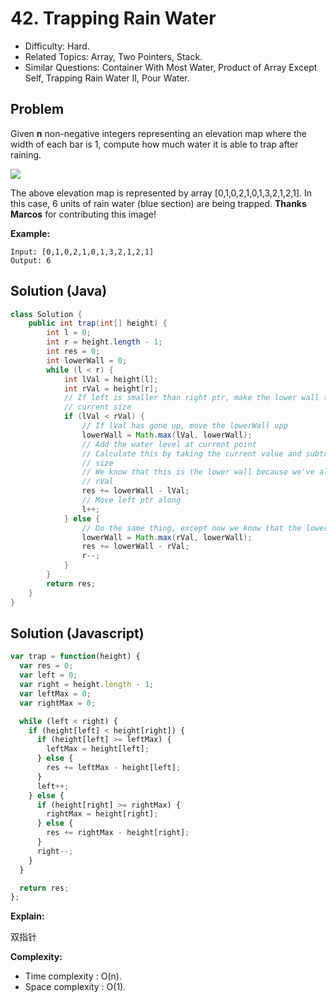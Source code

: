 # 42. Trapping Rain Water

- Difficulty: Hard.
- Related Topics: Array, Two Pointers, Stack.
- Similar Questions: Container With Most Water, Product of Array Except Self, Trapping Rain Water II, Pour Water.

## Problem

Given **n** non-negative integers representing an elevation map where the width of each bar is 1, compute how much water it is able to trap after raining.

![](http://www.leetcode.com/static/images/problemset/rainwatertrap.png)

The above elevation map is represented by array [0,1,0,2,1,0,1,3,2,1,2,1]. In this case, 6 units of rain water (blue section) are being trapped. **Thanks Marcos** for contributing this image!

**Example:**

```
Input: [0,1,0,2,1,0,1,3,2,1,2,1]
Output: 6
```

## Solution (Java)
```java
class Solution {
    public int trap(int[] height) {
        int l = 0;
        int r = height.length - 1;
        int res = 0;
        int lowerWall = 0;
        while (l < r) {
            int lVal = height[l];
            int rVal = height[r];
            // If left is smaller than right ptr, make the lower wall the bigger of lVal and its
            // current size
            if (lVal < rVal) {
                // If lVal has gone up, move the lowerWall upp
                lowerWall = Math.max(lVal, lowerWall);
                // Add the water level at current point
                // Calculate this by taking the current value and subtracting it from the lower wall
                // size
                // We know that this is the lower wall because we've already determined that lVal <
                // rVal
                res += lowerWall - lVal;
                // Move left ptr along
                l++;
            } else {
                // Do the same thing, except now we know that the lowerWall is the right side.
                lowerWall = Math.max(rVal, lowerWall);
                res += lowerWall - rVal;
                r--;
            }
        }
        return res;
    }
}
```

## Solution (Javascript)

```javascript
var trap = function(height) {
  var res = 0;
  var left = 0;
  var right = height.length - 1;
  var leftMax = 0;
  var rightMax = 0;

  while (left < right) {
    if (height[left] < height[right]) {
      if (height[left] >= leftMax) {
        leftMax = height[left];
      } else {
        res += leftMax - height[left];
      }
      left++;
    } else {
      if (height[right] >= rightMax) {
        rightMax = height[right];
      } else {
        res += rightMax - height[right];
      }
      right--;
    }
  }

  return res;
};
```

**Explain:**

双指针

**Complexity:**

* Time complexity : O(n).
* Space complexity : O(1).
